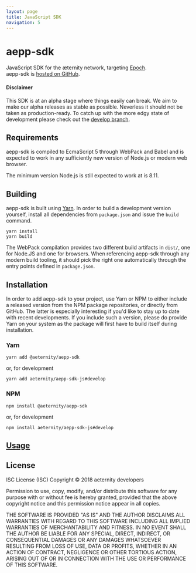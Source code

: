 ```yaml
---
layout: page
title: JavaScript SDK
navigation: 5
---
```


# aepp-sdk

JavaScript SDK for the æternity network, targeting [Epoch].  
aepp-sdk is [hosted on GitHub].

[Epoch]: https://github.com/aeternity/epoch
[hosted on GitHub]: https://github.com/aeternity/aepp-sdk-js

#### Disclaimer

This SDK is at an alpha stage where things easily can break. We aim to make our
alpha releases as stable as possible. Neverless it should not be taken as
production-ready. To catch up with the more edgy state of development please
check out the [develop branch].

[develop branch]: https://github.com/aeternity/aepp-sdk-js/tree/develop

## Requirements

aepp-sdk is compiled to EcmaScript 5 through WebPack and Babel and is expected
to work in any sufficiently new version of Node.js or modern web browser.

The minimum version Node.js is still expected to work at is 8.11.

## Building

aepp-sdk is built using [Yarn]. In order to build a development version yourself,
install all dependencies from `package.json` and issue the `build` command.

```
yarn install
yarn build
```

The WebPack compilation provides two different build artifacts in `dist/`, one
for Node.JS and one for browsers. When referencing aepp-sdk through any modern
build tooling, it should pick the right one automatically through the entry
points defined in `package.json`.

[Yarn]: https://yarnpkg.com/

## Installation

In order to add aepp-sdk to your project, use Yarn or NPM to either include a
released version from the NPM package repositories, or directly from GitHub. The
latter is especially interesting if you'd like to stay up to date with recent
developments. If you include such a version, please do provide Yarn on your
system as the package will first have to build itself during installation.

### Yarn

```
yarn add @aeternity/aepp-sdk
```

or, for development

```
yarn add aeternity/aepp-sdk-js#develop
```

### NPM

```
npm install @aeternity/aepp-sdk
```

or, for development

```
npm install aeternity/aepp-sdk-js#develop
```

## [Usage]

[Usage]: usage.md

## License

ISC License (ISC)
Copyright © 2018 aeternity developers

Permission to use, copy, modify, and/or distribute this software for any purpose
with or without fee is hereby granted, provided that the above copyright notice
and this permission notice appear in all copies.

THE SOFTWARE IS PROVIDED "AS IS" AND THE AUTHOR DISCLAIMS ALL WARRANTIES WITH
REGARD TO THIS SOFTWARE INCLUDING ALL IMPLIED WARRANTIES OF MERCHANTABILITY AND
FITNESS. IN NO EVENT SHALL THE AUTHOR BE LIABLE FOR ANY SPECIAL, DIRECT,
INDIRECT, OR CONSEQUENTIAL DAMAGES OR ANY DAMAGES WHATSOEVER RESULTING FROM LOSS
OF USE, DATA OR PROFITS, WHETHER IN AN ACTION OF CONTRACT, NEGLIGENCE OR OTHER
TORTIOUS ACTION, ARISING OUT OF OR IN CONNECTION WITH THE USE OR PERFORMANCE OF
THIS SOFTWARE.
